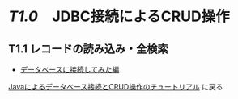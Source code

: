# *T1.0*　JDBC接続によるCRUD操作

## T1.1 レコードの読み込み・全検索
    
- [データベースに接続してみた編](./11-jdbc-all_01.md)

[Javaによるデータベース接続とCRUD操作のチュートリアル](../tutorials.md) に戻る
